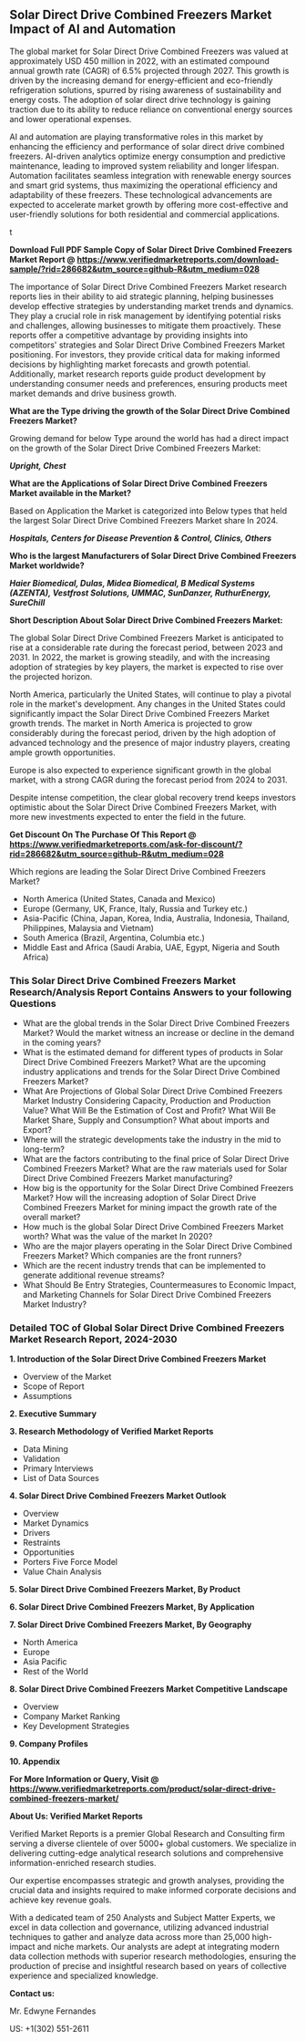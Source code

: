 <h2>Solar Direct Drive Combined Freezers Market Impact of AI and Automation</h2><p>The global market for Solar Direct Drive Combined Freezers was valued at approximately USD 450 million in 2022, with an estimated compound annual growth rate (CAGR) of 6.5% projected through 2027. This growth is driven by the increasing demand for energy-efficient and eco-friendly refrigeration solutions, spurred by rising awareness of sustainability and energy costs. The adoption of solar direct drive technology is gaining traction due to its ability to reduce reliance on conventional energy sources and lower operational expenses.</p><p>AI and automation are playing transformative roles in this market by enhancing the efficiency and performance of solar direct drive combined freezers. AI-driven analytics optimize energy consumption and predictive maintenance, leading to improved system reliability and longer lifespan. Automation facilitates seamless integration with renewable energy sources and smart grid systems, thus maximizing the operational efficiency and adaptability of these freezers. These technological advancements are expected to accelerate market growth by offering more cost-effective and user-friendly solutions for both residential and commercial applications.</p>t</p><p id="" class=""><strong>Download Full PDF Sample Copy of Solar Direct Drive Combined Freezers Market Report @ <a href="https://www.verifiedmarketreports.com/download-sample/?rid=286682&utm_source=github-R&utm_medium=028" target="_blank">https://www.verifiedmarketreports.com/download-sample/?rid=286682&utm_source=github-R&utm_medium=028</a></strong></p><p>The importance of&nbsp;Solar Direct Drive Combined Freezers Market research reports lies in their ability to aid strategic planning, helping businesses develop effective strategies by understanding market trends and dynamics. They play a crucial role in risk management by identifying potential risks and challenges, allowing businesses to mitigate them proactively. These reports offer a competitive advantage by providing insights into competitors' strategies and Solar Direct Drive Combined Freezers Market positioning. For investors, they provide critical data for making informed decisions by highlighting market forecasts and growth potential. Additionally, market research reports guide product development by understanding consumer needs and preferences, ensuring products meet market demands and drive business growth.</p><p><strong>What are the&nbsp;Type driving the growth of the Solar Direct Drive Combined Freezers Market?</strong></p><p id="" class="">Growing demand for below Type around the world has had a direct impact on the growth of the Solar Direct Drive Combined Freezers Market:</p><em><strong>Upright, Chest</strong></em></p><strong>What are the&nbsp;Applications&nbsp;of Solar Direct Drive Combined Freezers Market available in the Market?</strong></p><p id="" class="">Based on Application the Market is categorized into Below types that held the largest Solar Direct Drive Combined Freezers Market share In 2024.</p><em><strong>Hospitals, Centers for Disease Prevention & Control, Clinics, Others</strong></em></p><strong>Who is the largest Manufacturers of Solar Direct Drive Combined Freezers Market worldwide?</strong></p><p><em><strong>Haier Biomedical, Dulas, Midea Biomedical, B Medical Systems (AZENTA), Vestfrost Solutions, UMMAC, SunDanzer, RuthurEnergy, SureChill</strong></em></p><p id="" class=""><strong>Short Description About Solar Direct Drive Combined Freezers Market:</strong></p><p>The global Solar Direct Drive Combined Freezers Market is anticipated to rise at a considerable rate during the forecast period, between 2023 and 2031. In 2022, the market is growing steadily, and with the increasing adoption of strategies by key players, the market is expected to rise over the projected horizon.</p><p>North America, particularly the United States, will continue to play a pivotal role in the market's development. Any changes in the United States could significantly impact the Solar Direct Drive Combined Freezers Market growth trends. The market in North America is projected to grow considerably during the forecast period, driven by the high adoption of advanced technology and the presence of major industry players, creating ample growth opportunities.</p><p>Europe is also expected to experience significant growth in the global market, with a strong CAGR during the forecast period from 2024 to 2031.</p><p>Despite intense competition, the clear global recovery trend keeps investors optimistic about the Solar Direct Drive Combined Freezers Market, with more new investments expected to enter the field in the future.</p><p id="" class=""><strong>Get Discount On The Purchase Of This Report @ <a href="https://www.verifiedmarketreports.com/ask-for-discount/?rid=286682&utm_source=github-R&utm_medium=028" target="_blank">https://www.verifiedmarketreports.com/ask-for-discount/?rid=286682&utm_source=github-R&utm_medium=028</a></strong></p>Which regions are leading the Solar Direct Drive Combined Freezers Market?</p><ul><li>North America (United States, Canada and Mexico)</li><li>Europe (Germany, UK, France, Italy, Russia and Turkey etc.)</li><li>Asia-Pacific (China, Japan, Korea, India, Australia, Indonesia, Thailand, Philippines, Malaysia and Vietnam)</li><li>South America (Brazil, Argentina, Columbia etc.)</li><li>Middle East and Africa (Saudi Arabia, UAE, Egypt, Nigeria and South Africa)</li></ul><h3 id="" class="">This Solar Direct Drive Combined Freezers Market Research/Analysis Report Contains Answers to your following Questions</h3><ul><li>What are the global trends in the Solar Direct Drive Combined Freezers Market? Would the market witness an increase or decline in the demand in the coming years?</li><li>What is the estimated demand for different types of products in Solar Direct Drive Combined Freezers Market? What are the upcoming industry applications and trends for the Solar Direct Drive Combined Freezers Market?</li><li>What Are Projections of Global Solar Direct Drive Combined Freezers Market Industry Considering Capacity, Production and Production Value? What Will Be the Estimation of Cost and Profit? What Will Be Market Share, Supply and Consumption? What about imports and Export?</li><li>Where will the strategic developments take the industry in the mid to long-term?</li><li>What are the factors contributing to the final price of Solar Direct Drive Combined Freezers Market? What are the raw materials used for Solar Direct Drive Combined Freezers Market manufacturing?</li><li>How big is the opportunity for the Solar Direct Drive Combined Freezers Market? How will the increasing adoption of Solar Direct Drive Combined Freezers Market for mining impact the growth rate of the overall market?</li><li>How much is the global Solar Direct Drive Combined Freezers Market worth? What was the value of the market In 2020?</li><li>Who are the major players operating in the Solar Direct Drive Combined Freezers Market? Which companies are the front runners?</li><li>Which are the recent industry trends that can be implemented to generate additional revenue streams?</li><li>What Should Be Entry Strategies, Countermeasures to Economic Impact, and Marketing Channels for Solar Direct Drive Combined Freezers Market Industry?</li></ul><h3 id="" class="">Detailed TOC of Global Solar Direct Drive Combined Freezers Market Research Report, 2024-2030</h3><p id="" class=""><strong>1. Introduction of the Solar Direct Drive Combined Freezers Market</strong></p><ul><li>Overview of the Market</li><li>Scope of Report</li><li>Assumptions</li></ul><p id="" class=""><strong>2. Executive Summary</strong></p><p id="" class=""><strong>3. Research Methodology of Verified Market Reports</strong></p><ul><li>Data Mining</li><li>Validation</li><li>Primary Interviews</li><li>List of Data Sources</li></ul><p id="" class=""><strong>4. Solar Direct Drive Combined Freezers Market Outlook</strong></p><ul><li>Overview</li><li>Market Dynamics</li><li>Drivers</li><li>Restraints</li><li>Opportunities</li><li>Porters Five Force Model</li><li>Value Chain Analysis</li></ul><p id="" class=""><strong>5. Solar Direct Drive Combined Freezers Market, By Product</strong></p><p id="" class=""><strong>6. Solar Direct Drive Combined Freezers Market, By Application</strong></p><p id="" class=""><strong>7. Solar Direct Drive Combined Freezers Market, By Geography</strong></p><ul><li>North America</li><li>Europe</li><li>Asia Pacific</li><li>Rest of the World</li></ul><p id="" class=""><strong>8. Solar Direct Drive Combined Freezers Market Competitive Landscape</strong></p><ul><li>Overview</li><li>Company Market Ranking</li><li>Key Development Strategies</li></ul><p id="" class=""><strong>9. Company Profiles</strong></p><p id="" class=""><strong>10. Appendix</strong></p><p id="" class=""><strong>For More Information or Query, Visit @ <a href="https://www.verifiedmarketreports.com/product/solar-direct-drive-combined-freezers-market/" target="_blank">https://www.verifiedmarketreports.com/product/solar-direct-drive-combined-freezers-market/</a></strong></p><p id="" class=""><strong>About Us: Verified Market Reports</strong></p><p id="" class="">Verified Market Reports is a premier Global Research and Consulting firm serving a diverse clientele of over 5000+ global customers. We specialize in delivering cutting-edge analytical research solutions and comprehensive information-enriched research studies.</p><p id="" class="">Our expertise encompasses strategic and growth analyses, providing the crucial data and insights required to make informed corporate decisions and achieve key revenue goals.</p><p id="" class="">With a dedicated team of 250 Analysts and Subject Matter Experts, we excel in data collection and governance, utilizing advanced industrial techniques to gather and analyze data across more than 25,000 high-impact and niche markets. Our analysts are adept at integrating modern data collection methods with superior research methodologies, ensuring the production of precise and insightful research based on years of collective experience and specialized knowledge.</p><p id="" class=""><strong>Contact us:</strong></p><p id="" class="">Mr. Edwyne Fernandes</p><p id="" class="">US: +1(302) 551-2611</p>